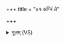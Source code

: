 +++
title = "०१ अग्निं ते"

+++
<details><summary>मूलम् (VS)</summary>

अ॒ग्निं ते वसु॑वन्तमृच्छन्तु। ये मा॑ऽघा॒यवः॒ प्राच्या॑ दि॒शो᳡ऽभि॒दासा॑त् ॥
</details>
